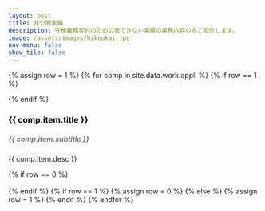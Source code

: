 ```yaml
---
layout: post
title: 非公開実績
description: 守秘義務契約のため公表できない実績の業務内容のみご紹介します。
image: /assets/images/hikoukai.jpg
nav-menu: false
show_tile: false
---
```


<!-- Content -->
{% assign row = 1 %}
{% for comp in site.data.work.appli %}
    {% if row == 1 %}
<div class="row">
    {% endif %}
    <div class="6u 12u$(small)">
    <h3 style="color:#000;">{{ comp.item.title }}</h3>
    <h5 style="color:#777;">{{ comp.item.subtitle }}</h5>
    <p><span class="image left"><img src="{{ comp.item.image }}" alt="" /></span>{{ comp.item.desc }}</p>
    </div>
    {% if row == 0 %}
    <!-- Break -->
</div>
<br>
    {% endif %}
    {% if row == 1 %}
    {% assign row = 0 %}
    {% else %}
    {% assign row = 1 %}
    {% endif %}
{% endfor %} 
